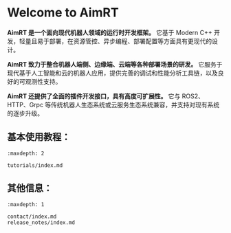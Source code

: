 # Welcome to AimRT

**AimRT 是一个面向现代机器人领域的运行时开发框架。** 它基于 Modern C++ 开发，轻量且易于部署，在资源管控、异步编程、部署配置等方面具有更现代的设计。


**AimRT 致力于整合机器人端侧、边缘端、云端等各种部署场景的研发。** 它服务于现代基于人工智能和云的机器人应用，提供完善的调试和性能分析工具链，以及良好的可观测性支持。


**AimRT 还提供了全面的插件开发接口，具有高度可扩展性。** 它与 ROS2、HTTP、Grpc 等传统机器人生态系统或云服务生态系统兼容，并支持对现有系统的逐步升级。


## **基本使用教程**：
```{toctree}
:maxdepth: 2

tutorials/index.md
```

## **其他信息**：
```{toctree}
:maxdepth: 1

contact/index.md
release_notes/index.md
```
